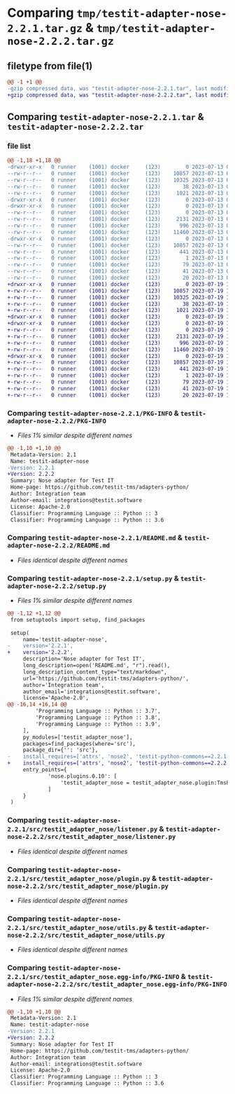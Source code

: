 # Comparing `tmp/testit-adapter-nose-2.2.1.tar.gz` & `tmp/testit-adapter-nose-2.2.2.tar.gz`

## filetype from file(1)

```diff
@@ -1 +1 @@
-gzip compressed data, was "testit-adapter-nose-2.2.1.tar", last modified: Thu Jul 13 08:39:44 2023, max compression
+gzip compressed data, was "testit-adapter-nose-2.2.2.tar", last modified: Wed Jul 19 15:06:49 2023, max compression
```

## Comparing `testit-adapter-nose-2.2.1.tar` & `testit-adapter-nose-2.2.2.tar`

### file list

```diff
@@ -1,18 +1,18 @@
-drwxr-xr-x   0 runner    (1001) docker     (123)        0 2023-07-13 08:39:44.615941 testit-adapter-nose-2.2.1/
--rw-r--r--   0 runner    (1001) docker     (123)    10857 2023-07-13 08:39:44.615941 testit-adapter-nose-2.2.1/PKG-INFO
--rw-r--r--   0 runner    (1001) docker     (123)    10325 2023-07-13 08:39:27.000000 testit-adapter-nose-2.2.1/README.md
--rw-r--r--   0 runner    (1001) docker     (123)       38 2023-07-13 08:39:44.615941 testit-adapter-nose-2.2.1/setup.cfg
--rw-r--r--   0 runner    (1001) docker     (123)     1021 2023-07-13 08:39:27.000000 testit-adapter-nose-2.2.1/setup.py
-drwxr-xr-x   0 runner    (1001) docker     (123)        0 2023-07-13 08:39:44.611941 testit-adapter-nose-2.2.1/src/
-drwxr-xr-x   0 runner    (1001) docker     (123)        0 2023-07-13 08:39:44.615941 testit-adapter-nose-2.2.1/src/testit_adapter_nose/
--rw-r--r--   0 runner    (1001) docker     (123)        0 2023-07-13 08:39:27.000000 testit-adapter-nose-2.2.1/src/testit_adapter_nose/__init__.py
--rw-r--r--   0 runner    (1001) docker     (123)     2131 2023-07-13 08:39:27.000000 testit-adapter-nose-2.2.1/src/testit_adapter_nose/listener.py
--rw-r--r--   0 runner    (1001) docker     (123)      996 2023-07-13 08:39:27.000000 testit-adapter-nose-2.2.1/src/testit_adapter_nose/plugin.py
--rw-r--r--   0 runner    (1001) docker     (123)    11460 2023-07-13 08:39:27.000000 testit-adapter-nose-2.2.1/src/testit_adapter_nose/utils.py
-drwxr-xr-x   0 runner    (1001) docker     (123)        0 2023-07-13 08:39:44.615941 testit-adapter-nose-2.2.1/src/testit_adapter_nose.egg-info/
--rw-r--r--   0 runner    (1001) docker     (123)    10857 2023-07-13 08:39:44.000000 testit-adapter-nose-2.2.1/src/testit_adapter_nose.egg-info/PKG-INFO
--rw-r--r--   0 runner    (1001) docker     (123)      441 2023-07-13 08:39:44.000000 testit-adapter-nose-2.2.1/src/testit_adapter_nose.egg-info/SOURCES.txt
--rw-r--r--   0 runner    (1001) docker     (123)        1 2023-07-13 08:39:44.000000 testit-adapter-nose-2.2.1/src/testit_adapter_nose.egg-info/dependency_links.txt
--rw-r--r--   0 runner    (1001) docker     (123)       79 2023-07-13 08:39:44.000000 testit-adapter-nose-2.2.1/src/testit_adapter_nose.egg-info/entry_points.txt
--rw-r--r--   0 runner    (1001) docker     (123)       41 2023-07-13 08:39:44.000000 testit-adapter-nose-2.2.1/src/testit_adapter_nose.egg-info/requires.txt
--rw-r--r--   0 runner    (1001) docker     (123)       20 2023-07-13 08:39:44.000000 testit-adapter-nose-2.2.1/src/testit_adapter_nose.egg-info/top_level.txt
+drwxr-xr-x   0 runner    (1001) docker     (123)        0 2023-07-19 15:06:49.103963 testit-adapter-nose-2.2.2/
+-rw-r--r--   0 runner    (1001) docker     (123)    10857 2023-07-19 15:06:49.103963 testit-adapter-nose-2.2.2/PKG-INFO
+-rw-r--r--   0 runner    (1001) docker     (123)    10325 2023-07-19 15:06:37.000000 testit-adapter-nose-2.2.2/README.md
+-rw-r--r--   0 runner    (1001) docker     (123)       38 2023-07-19 15:06:49.103963 testit-adapter-nose-2.2.2/setup.cfg
+-rw-r--r--   0 runner    (1001) docker     (123)     1021 2023-07-19 15:06:37.000000 testit-adapter-nose-2.2.2/setup.py
+drwxr-xr-x   0 runner    (1001) docker     (123)        0 2023-07-19 15:06:49.099963 testit-adapter-nose-2.2.2/src/
+drwxr-xr-x   0 runner    (1001) docker     (123)        0 2023-07-19 15:06:49.099963 testit-adapter-nose-2.2.2/src/testit_adapter_nose/
+-rw-r--r--   0 runner    (1001) docker     (123)        0 2023-07-19 15:06:37.000000 testit-adapter-nose-2.2.2/src/testit_adapter_nose/__init__.py
+-rw-r--r--   0 runner    (1001) docker     (123)     2131 2023-07-19 15:06:37.000000 testit-adapter-nose-2.2.2/src/testit_adapter_nose/listener.py
+-rw-r--r--   0 runner    (1001) docker     (123)      996 2023-07-19 15:06:37.000000 testit-adapter-nose-2.2.2/src/testit_adapter_nose/plugin.py
+-rw-r--r--   0 runner    (1001) docker     (123)    11460 2023-07-19 15:06:37.000000 testit-adapter-nose-2.2.2/src/testit_adapter_nose/utils.py
+drwxr-xr-x   0 runner    (1001) docker     (123)        0 2023-07-19 15:06:49.103963 testit-adapter-nose-2.2.2/src/testit_adapter_nose.egg-info/
+-rw-r--r--   0 runner    (1001) docker     (123)    10857 2023-07-19 15:06:49.000000 testit-adapter-nose-2.2.2/src/testit_adapter_nose.egg-info/PKG-INFO
+-rw-r--r--   0 runner    (1001) docker     (123)      441 2023-07-19 15:06:49.000000 testit-adapter-nose-2.2.2/src/testit_adapter_nose.egg-info/SOURCES.txt
+-rw-r--r--   0 runner    (1001) docker     (123)        1 2023-07-19 15:06:49.000000 testit-adapter-nose-2.2.2/src/testit_adapter_nose.egg-info/dependency_links.txt
+-rw-r--r--   0 runner    (1001) docker     (123)       79 2023-07-19 15:06:49.000000 testit-adapter-nose-2.2.2/src/testit_adapter_nose.egg-info/entry_points.txt
+-rw-r--r--   0 runner    (1001) docker     (123)       41 2023-07-19 15:06:49.000000 testit-adapter-nose-2.2.2/src/testit_adapter_nose.egg-info/requires.txt
+-rw-r--r--   0 runner    (1001) docker     (123)       20 2023-07-19 15:06:49.000000 testit-adapter-nose-2.2.2/src/testit_adapter_nose.egg-info/top_level.txt
```

### Comparing `testit-adapter-nose-2.2.1/PKG-INFO` & `testit-adapter-nose-2.2.2/PKG-INFO`

 * *Files 1% similar despite different names*

```diff
@@ -1,10 +1,10 @@
 Metadata-Version: 2.1
 Name: testit-adapter-nose
-Version: 2.2.1
+Version: 2.2.2
 Summary: Nose adapter for Test IT
 Home-page: https://github.com/testit-tms/adapters-python/
 Author: Integration team
 Author-email: integrations@testit.software
 License: Apache-2.0
 Classifier: Programming Language :: Python :: 3
 Classifier: Programming Language :: Python :: 3.6
```

### Comparing `testit-adapter-nose-2.2.1/README.md` & `testit-adapter-nose-2.2.2/README.md`

 * *Files identical despite different names*

### Comparing `testit-adapter-nose-2.2.1/setup.py` & `testit-adapter-nose-2.2.2/setup.py`

 * *Files 1% similar despite different names*

```diff
@@ -1,12 +1,12 @@
 from setuptools import setup, find_packages
 
 setup(
     name='testit-adapter-nose',
-    version='2.2.1',
+    version='2.2.2',
     description='Nose adapter for Test IT',
     long_description=open('README.md', "r").read(),
     long_description_content_type="text/markdown",
     url='https://github.com/testit-tms/adapters-python/',
     author='Integration team',
     author_email='integrations@testit.software',
     license='Apache-2.0',
@@ -16,14 +16,14 @@
         'Programming Language :: Python :: 3.7',
         'Programming Language :: Python :: 3.8',
         'Programming Language :: Python :: 3.9',
     ],
     py_modules=['testit_adapter_nose'],
     packages=find_packages(where='src'),
     package_dir={'': 'src'},
-    install_requires=['attrs', 'nose2', 'testit-python-commons==2.2.1'],
+    install_requires=['attrs', 'nose2', 'testit-python-commons==2.2.2'],
     entry_points={
             'nose.plugins.0.10': [
                 'testit_adapter_nose = testit_adapter_nose.plugin:TmsPlugin',
             ]
     }
 )
```

### Comparing `testit-adapter-nose-2.2.1/src/testit_adapter_nose/listener.py` & `testit-adapter-nose-2.2.2/src/testit_adapter_nose/listener.py`

 * *Files identical despite different names*

### Comparing `testit-adapter-nose-2.2.1/src/testit_adapter_nose/plugin.py` & `testit-adapter-nose-2.2.2/src/testit_adapter_nose/plugin.py`

 * *Files identical despite different names*

### Comparing `testit-adapter-nose-2.2.1/src/testit_adapter_nose/utils.py` & `testit-adapter-nose-2.2.2/src/testit_adapter_nose/utils.py`

 * *Files identical despite different names*

### Comparing `testit-adapter-nose-2.2.1/src/testit_adapter_nose.egg-info/PKG-INFO` & `testit-adapter-nose-2.2.2/src/testit_adapter_nose.egg-info/PKG-INFO`

 * *Files 1% similar despite different names*

```diff
@@ -1,10 +1,10 @@
 Metadata-Version: 2.1
 Name: testit-adapter-nose
-Version: 2.2.1
+Version: 2.2.2
 Summary: Nose adapter for Test IT
 Home-page: https://github.com/testit-tms/adapters-python/
 Author: Integration team
 Author-email: integrations@testit.software
 License: Apache-2.0
 Classifier: Programming Language :: Python :: 3
 Classifier: Programming Language :: Python :: 3.6
```

